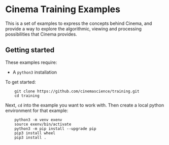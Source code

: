 # Cinema Training Examples

This is a set of examples to express the concepts behind Cinema, and provide a way to explore the algorithmic, viewing and processing possibilities that Cinema provides.


## Getting started

These examples require:

- A `python3` installation

To get started:

```
    git clone https://github.com/cinemascience/training.git
    cd training
```

Next, `cd` into the example you want to work with. Then create a local python environment for that example:

```
    python3 -m venv exenv
    source exenv/bin/activate
    python3 -m pip install --upgrade pip
    pip3 install wheel
    pip3 install .
```
